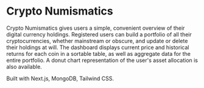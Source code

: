 # Crypto Numismatics

Crypto Numismatics gives users a simple, convenient overview of their digital currency holdings. Registered users can build a portfolio of all their cryptocurrencies, whether mainstream or obscure, and update or delete their holdings at will. The dashboard displays current price and historical returns for each coin in a sortable table, as well as aggregate data for the entire portfolio. A donut chart representation of the user's asset allocation is also available.

Built with Next.js, MongoDB, Tailwind CSS.
